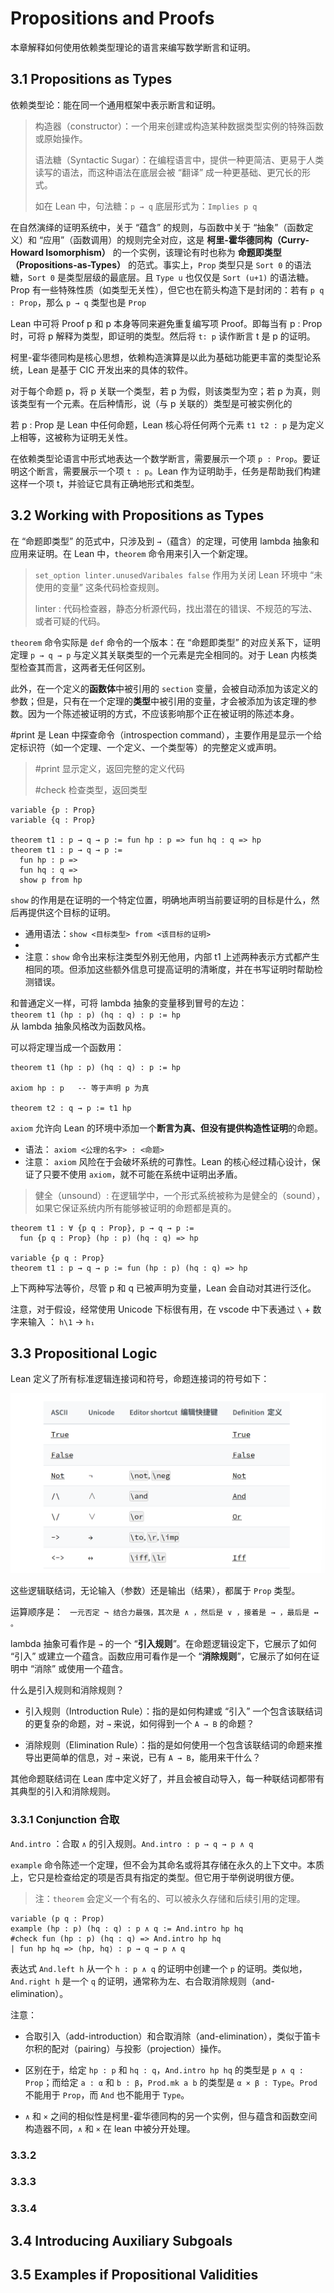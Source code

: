 # Propositions and Proofs

本章解释如何使用依赖类型理论的语言来编写数学断言和证明。

## 3.1 Propositions as Types

依赖类型论：能在同一个通用框架中表示断言和证明。

> 构造器（constructor）：一个用来创建或构造某种数据类型实例的特殊函数或原始操作。
>
> 语法糖（Syntactic Sugar）：在编程语言中，提供一种更简洁、更易于人类读写的语法，而这种语法在底层会被 “翻译” 成一种更基础、更冗长的形式。
>
> 如在 Lean 中，句法糖：`p → q` 底层形式为：`Implies p q`

在自然演绎的证明系统中，关于 “蕴含” 的规则，与函数中关于 “抽象”（函数定义）和 “应用”（函数调用）的规则完全对应，这是 **柯里-霍华德同构（Curry-Howard Isomorphism）** 的一个实例，该理论有时也称为 **命题即类型（Propositions-as-Types）** 的范式。事实上，`Prop` 类型只是 `Sort 0` 的语法糖，`Sort 0` 是类型层级的最底层。且 `Type u` 也仅仅是 `Sort (u+1)` 的语法糖。Prop 有一些特殊性质（如类型无关性），但它也在箭头构造下是封闭的：若有 `p q : Prop`，那么 `p → q` 类型也是 `Prop`

Lean 中可将 Proof p 和 p 本身等同来避免重复编写项 Proof。即每当有 p : Prop 时，可将 p 解释为类型，即证明的类型。然后将 `t: p` 读作断言 t 是 p 的证明。

柯里-霍华德同构是核心思想，依赖构造演算是以此为基础功能更丰富的类型论系统，Lean 是基于 CIC 开发出来的具体的软件。

对于每个命题 p，将 p 关联一个类型，若 p 为假，则该类型为空；若 p 为真，则该类型有一个元素。在后种情形，说（与 p 关联的）类型是可被实例化的

若 p : Prop 是 Lean 中任何命题，Lean 核心将任何两个元素 `t1 t2 : p` 是为定义上相等，这被称为证明无关性。

在依赖类型论语言中形式地表达一个数学断言，需要展示一个项 `p : Prop`。要证明这个断言，需要展示一个项 `t : p`。Lean 作为证明助手，任务是帮助我们构建这样一个项 t，并验证它具有正确地形式和类型。

## 3.2 Working with Propositions as Types

在 “命题即类型” 的范式中，只涉及到 `→`（蕴含）的定理，可使用 lambda 抽象和应用来证明。在 Lean 中，`theorem` 命令用来引入一个新定理。 

> `set_option linter.unusedVaribales false` 作用为关闭 Lean 环境中 “未使用的变量” 这条代码检查规则。
>
> linter : 代码检查器，静态分析源代码，找出潜在的错误、不规范的写法、或者可疑的代码。

`theorem` 命令实际是 `def` 命令的一个版本：在 “命题即类型” 的对应关系下，证明定理 `p → q → p` 与定义其关联类型的一个元素是完全相同的。对于 Lean 内核类型检查其而言，这两者无任何区别。

此外，在一个定义的**函数体**中被引用的 `section` 变量，会被自动添加为该定义的参数；但是，只有在一个定理的**类型**中被引用的变量，才会被添加为该定理的参数。因为一个陈述被证明的方式，不应该影响那个正在被证明的陈述本身。

#print 是 Lean 中探查命令（introspection command），主要作用是显示一个给定标识符（如一个定理、一个定义、一个类型等）的完整定义或声明。
> 
> #print 显示定义，返回完整的定义代码
>
> #check 检查类型，返回类型

``` lean
variable {p : Prop}
variable {q : Prop}

theorem t1 : p → q → p := fun hp : p => fun hq : q => hp
theorem t1 : p → q → p :=
  fun hp : p =>
  fun hq : q =>
  show p from hp
```
`show` 的作用是在证明的一个特定位置，明确地声明当前要证明的目标是什么，然后再提供这个目标的证明。
- 通用语法：`show <目标类型> from <该目标的证明>`
- 
- 注意：`show` 命令出来标注类型外别无他用，内部 t1 上述两种表示方式都产生相同的项。但添加这些额外信息可提高证明的清晰度，并在书写证明时帮助检测错误。


和普通定义一样，可将 lambda 抽象的变量移到冒号的左边：   
`theorem t1 (hp : p) (hq : q) : p := hp`               
从 lambda 抽象风格改为函数风格。

可以将定理当成一个函数用：
``` lean
theorem t1 (hp : p) (hq : q) : p := hp

axiom hp : p   -- 等于声明 p 为真

theorem t2 : q → p := t1 hp
```

`axiom` 允许向 Lean 的环境中添加一个**断言为真、但没有提供构造性证明**的命题。
- 语法： `axiom <公理的名字> : <命题>`
- 注意： `axiom` 风险在于会破坏系统的可靠性。Lean 的核心经过精心设计，保证了只要不使用 `axiom`，就不可能在系统中证明出矛盾。

> 健全（unsound）: 在逻辑学中，一个形式系统被称为是健全的（sound），如果它保证系统内所有能够被证明的命题都是真的。

```lean
theorem t1 : ∀ {p q : Prop}, p → q → p :=
  fun {p q : Prop} (hp : p) (hq : q) => hp

variable {p q : Prop}
theorem t1 : p → q → p := fun (hp : p) (hq : q) => hp
```
上下两种写法等价，尽管 p 和 q 已被声明为变量，Lean 会自动对其进行泛化。

注意，对于假设，经常使用 Unicode 下标很有用，在 vscode 中下表通过 `\` + 数字来输入 ： `h\1` → `h₁`

## 3.3 Propositional Logic

Lean 定义了所有标准逻辑连接词和符号，命题连接词的符号如下：

![notation_of_propositional_connectives](./pictures/notation_of_propositional_connectives.png)

这些逻辑联结词，无论输入（参数）还是输出（结果），都属于 `Prop` 类型。

运算顺序是：
` 一元否定 ¬ 结合力最强，其次是 ∧ ，然后是 ∨ ，接着是 → ，最后是 ↔ 。`

lambda 抽象可看作是 `→` 的一个 “**引入规则**”。在命题逻辑设定下，它展示了如何 “引入” 或建立一个蕴含。函数应用可看作是一个 “**消除规则**”，它展示了如何在证明中 “消除” 或使用一个蕴含。

什么是引入规则和消除规则？

- 引入规则（Introduction Rule）：指的是如何构建或 “引入” 一个包含该联结词的更复杂的命题，对 `→` 来说，如何得到一个 `A → B` 的命题？

- 消除规则（Elimination Rule）：指的是如何使用一个包含该联结词的命题来推导出更简单的信息，对 `→` 来说，已有 `A → B`，能用来干什么？

其他命题联结词在 Lean 库中定义好了，并且会被自动导入，每一种联结词都带有其典型的引入和消除规则。

### 3.3.1 Conjunction 合取 

`And.intro` ：合取 `∧` 的引入规则。`And.intro : p → q → p ∧ q`

`example` 命令陈述一个定理，但不会为其命名或将其存储在永久的上下文中。本质上，它只是检查给定的项是否具有指定的类型。但它用于举例说明很方便。

> 注：`theorem` 会定义一个有名的、可以被永久存储和后续引用的定理。

``` lean
variable (p q : Prop)
example (hp : p) (hq : q) : p ∧ q := And.intro hp hq
#check fun (hp : p) (hq : q) => And.intro hp hq
| fun hp hq => ⟨hp, hq⟩ : p → q → p ∧ q
```

表达式 `And.left h` 从一个 `h : p ∧ q` 的证明中创建一个 `p` 的证明。类似地，`And.right h` 是一个 `q` 的证明，通常称为左、右合取消除规则（and-elimination）。

注意：

- 合取引入（add-introduction）和合取消除（and-elimination），类似于笛卡尔积的配对（pairing）与投影（projection）操作。

- 区别在于，给定 `hp : p` 和 `hq : q`，`And.intro hp hq` 的类型是 `p ∧ q : Prop`；而给定 `a : α` 和 `b : β`，`Prod.mk a b` 的类型是 `α × β : Type`。`Prod` 不能用于 `Prop`，而 `And` 也不能用于 `Type`。

- `∧` 和 `×` 之间的相似性是柯里-霍华德同构的另一个实例，但与蕴含和函数空间构造器不同，`∧` 和 `×` 在 lean 中被分开处理。

### 3.3.2 



### 3.3.3



### 3.3.4


## 3.4 Introducing Auxiliary Subgoals





## 3.5 Examples if Propositional Validities



 

